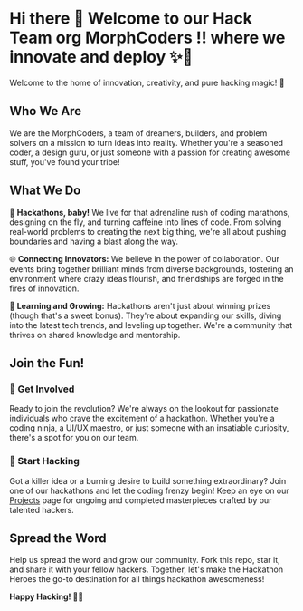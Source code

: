 # Hi there 👋 Welcome to our Hack Team org MorphCoders !! where we innovate and deploy ✨🚀

Welcome to the home of innovation, creativity, and pure hacking magic! 🎉

## Who We Are

We are the MorphCoders, a team of dreamers, builders, and problem solvers on a mission to turn ideas into reality. Whether you're a seasoned coder, a design guru, or just someone with a passion for creating awesome stuff, you've found your tribe!

## What We Do

🚀 **Hackathons, baby!** We live for that adrenaline rush of coding marathons, designing on the fly, and turning caffeine into lines of code. From solving real-world problems to creating the next big thing, we're all about pushing boundaries and having a blast along the way.

🌐 **Connecting Innovators:** We believe in the power of collaboration. Our events bring together brilliant minds from diverse backgrounds, fostering an environment where crazy ideas flourish, and friendships are forged in the fires of innovation.

🔧 **Learning and Growing:** Hackathons aren't just about winning prizes (though that's a sweet bonus). They're about expanding our skills, diving into the latest tech trends, and leveling up together. We're a community that thrives on shared knowledge and mentorship.

## Join the Fun!

### 🤝 Get Involved

Ready to join the revolution? We're always on the lookout for passionate individuals who crave the excitement of a hackathon. Whether you're a coding ninja, a UI/UX maestro, or just someone with an insatiable curiosity, there's a spot for you on our team.


### 🚀 Start Hacking

Got a killer idea or a burning desire to build something extraordinary? Join one of our hackathons and let the coding frenzy begin! Keep an eye on our [Projects](https://github.com/orgs/MorphCoders/repositories) page for ongoing and completed masterpieces crafted by our talented hackers.


## Spread the Word

Help us spread the word and grow our community. Fork this repo, star it, and share it with your fellow hackers. Together, let's make the Hackathon Heroes the go-to destination for all things hackathon awesomeness!

**Happy Hacking! 🚀✨**
